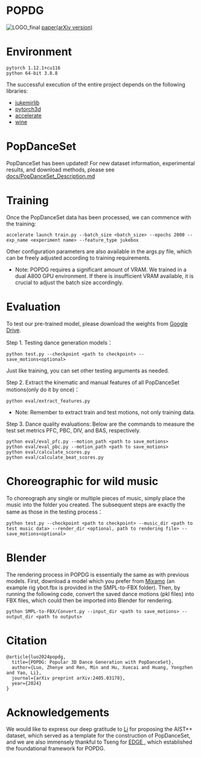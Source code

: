 # POPDG
![LOGO_final](https://github.com/Luke-Luo1/POPDG/assets/100562982/937c246f-2872-44e7-a8d9-40dd8e6a529f)
[paper(arXiv version)](https://arxiv.org/abs/2405.03178)
# Environment
```
pytorch 1.12.1+cu116
python 64-bit 3.8.8
```
The successful execution of the entire project depends on the following libraries:
- [jukemirlib](https://github.com/rodrigo-castellon/jukemirlib)
- [pytorch3d](https://github.com/facebookresearch/pytorch3d)
- [accelerate](https://huggingface.co/docs/accelerate/v0.16.0/en/index)
- [wine](https://www.winehq.org) 
# PopDanceSet
PopDanceSet has been updated! For new dataset information, experimental results, and download methods, please see [docs/PopDanceSet_Description.md](https://github.com/Luke-Luo1/POPDG/blob/main/docs/PopDanceSet_Description.md)
# Training
Once the PopDanceSet data has been processed, we can commence with the training:
```
accelerate launch train.py --batch_size <batch_size> --epochs 2000 --exp_name <experiment name> --feature_type jukebox
```
Other configuration parameters are also available in the args.py file, which can be freely adjusted according to training requirements.
- Note: POPDG requires a significant amount of VRAM. We trained in a dual A800 GPU environment. If there is insufficient VRAM available, it is crucial to adjust the batch size accordingly.
# Evaluation
To test our pre-trained model, please download the weights from [Google Drive](https://drive.google.com/file/d/13ZE-x-oKp8SBM7crfANrcZYkW26I3XBZ/view?usp=sharing).

Step 1. Testing dance generation models：
```
python test.py --checkpoint <path to checkpoint> --save_motions<optional>
```
Just like training, you can set other testing arguments as needed.

Step 2. Extract the kinematic and manual features of all PopDanceSet motions(only do it by once)：
```
python eval/extract_features.py
```
- Note: Remember to extract train and test motions, not only training data. 

Step 3. Dance quality evaluations:
Below are the commands to measure the test set metrics PFC, PBC, DIV, and BAS, respectively.
```
python eval/eval_pfc.py --motion_path <path to save_motions>
python eval/eval_pbc.py --motion_path <path to save_motions>
python eval/calculate_scores.py
python eval/calculate_beat_scores.py
```
# Choreographic for wild music
To choreograph any single or multiple pieces of music, simply place the music into the folder you created. The subsequent steps are exactly the same as those in the testing process：
```
python test.py --checkpoint <path to checkpoint> --music_dir <path to test music data> --render_dir <optional, path to rendering file> --save_motions<optional>
```

# Blender
The rendering process in POPDG is essentially the same as with previous models. First, download a model which you prefer from [Mixamo](https://www.mixamo.com/#/) (an example rig ybot.fbx is provided in the SMPL-to-FBX folder). Then, by running the following code, convert the saved dance motions (pkl files) into FBX files, which could then be imported into Blender for rendering.
```
python SMPL-to-FBX/Convert.py --input_dir <path to save_motions> --output_dir <path to outputs>
```
# Citation
```
@article{luo2024popdg,
  title={POPDG: Popular 3D Dance Generation with PopDanceSet},
  author={Luo, Zhenye and Ren, Min and Hu, Xuecai and Huang, Yongzhen and Yao, Li},
  journal={arXiv preprint arXiv:2405.03178},
  year={2024}
}
```
# Acknowledgements
We would like to express our deep gratitude to [Li](https://github.com/google-research/mint) for proposing the AIST++ dataset, which served as a template for the construction of PopDanceSet, and we are also immensely thankful to Tseng for  [EDGE ](https://github.com/Stanford-TML/EDGE), which established the foundational framework for POPDG.

